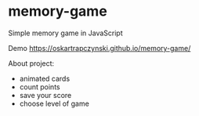 # memory-game
Simple memory game in JavaScript

Demo
https://oskartrapczynski.github.io/memory-game/

About project:
- animated cards
- count points
- save your score
- choose level of game
